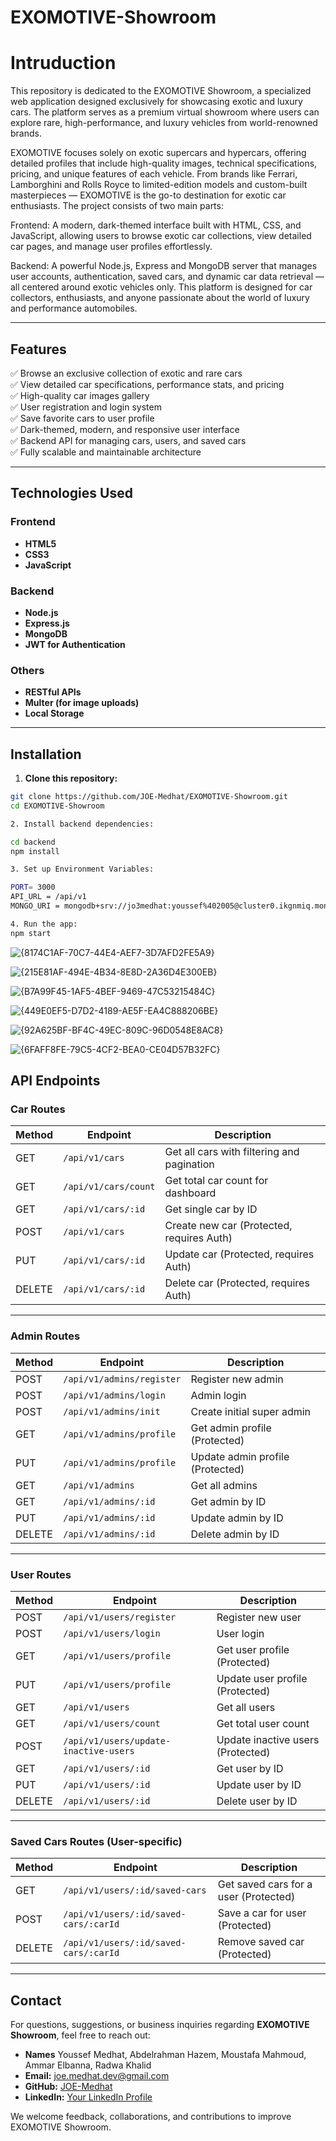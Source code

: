# EXOMOTIVE-Showroom
# Intruduction
This repository is dedicated to the EXOMOTIVE Showroom, a specialized web application designed exclusively for showcasing exotic and luxury cars. The platform serves as a premium virtual showroom where users can explore rare, high-performance, and luxury vehicles from world-renowned brands.

EXOMOTIVE focuses solely on exotic supercars and hypercars, offering detailed profiles that include high-quality images, technical specifications, pricing, and unique features of each vehicle. From brands like Ferrari, Lamborghini and Rolls Royce to limited-edition models and custom-built masterpieces — EXOMOTIVE is the go-to destination for exotic car enthusiasts.
The project consists of two main parts:

Frontend: A modern, dark-themed interface built with HTML, CSS, and JavaScript, allowing users to browse exotic car collections, view detailed car pages, and manage user profiles effortlessly.

Backend: A powerful Node.js, Express and MongoDB server that manages user accounts, authentication, saved cars, and dynamic car data retrieval — all centered around exotic vehicles only.
This platform is designed for car collectors, enthusiasts, and anyone passionate about the world of luxury and performance automobiles.

---

## Features

✅ Browse an exclusive collection of exotic and rare cars  
✅ View detailed car specifications, performance stats, and pricing  
✅ High-quality car images gallery  
✅ User registration and login system  
✅ Save favorite cars to user profile  
✅ Dark-themed, modern, and responsive user interface  
✅ Backend API for managing cars, users, and saved cars  
✅ Fully scalable and maintainable architecture  

---

## Technologies Used

### Frontend
- **HTML5**
- **CSS3**
- **JavaScript**

### Backend
- **Node.js**
- **Express.js**
- **MongoDB**
- **JWT for Authentication**

### Others
- **RESTful APIs**
- **Multer (for image uploads)**
- **Local Storage**

---

## Installation

1. **Clone this repository:**

```bash
git clone https://github.com/JOE-Medhat/EXOMOTIVE-Showroom.git
cd EXOMOTIVE-Showroom

2. Install backend dependencies:

cd backend
npm install

3. Set up Environment Variables:

PORT= 3000
API_URL = /api/v1
MONGO_URI = mongodb+srv://jo3medhat:youssef%402005@cluster0.ikgnmiq.mongodb.net/?retryWrites=true&w=majority&appName=Cluster0

4. Run the app:
npm start

```

![{8174C1AF-70C7-44E4-AEF7-3D7AFD2FE5A9}](https://github.com/user-attachments/assets/c2d32a9e-bb0a-4795-8d68-645a76e5d464)

![{215E81AF-494E-4B34-8E8D-2A36D4E300EB}](https://github.com/user-attachments/assets/76c524fd-c4d0-42bf-baef-23005f9cc36e)

![{B7A99F45-1AF5-4BEF-9469-47C53215484C}](https://github.com/user-attachments/assets/463d05d8-457e-4cae-b810-a5f7fe00855b)

![{449E0EF5-D7D2-4189-AE5F-EA4C888206BE}](https://github.com/user-attachments/assets/568bad9d-725d-4e2d-b138-6a0df0475670)

![{92A625BF-BF4C-49EC-809C-96D0548E8AC8}](https://github.com/user-attachments/assets/4fff4b05-e516-4fa0-8061-f46765b1147e)

![{6FAFF8FE-79C5-4CF2-BEA0-CE04D57B32FC}](https://github.com/user-attachments/assets/e9157e1a-8c54-49ef-8fdb-582c4f5b51b8)

## API Endpoints

### Car Routes

| Method | Endpoint                    | Description                                   |
|--------|----------------------------|------------------------------------------------|
| GET    | `/api/v1/cars`             | Get all cars with filtering and pagination     |
| GET    | `/api/v1/cars/count`       | Get total car count for dashboard              |
| GET    | `/api/v1/cars/:id`         | Get single car by ID                           |
| POST   | `/api/v1/cars`             | Create new car (Protected, requires Auth)      |
| PUT    | `/api/v1/cars/:id`         | Update car (Protected, requires Auth)          |
| DELETE | `/api/v1/cars/:id`         | Delete car (Protected, requires Auth)          |

---

### Admin Routes

| Method | Endpoint                       | Description                        |
|--------|--------------------------------|------------------------------------|
| POST   | `/api/v1/admins/register`      | Register new admin                 |
| POST   | `/api/v1/admins/login`         | Admin login                        |
| POST   | `/api/v1/admins/init`          | Create initial super admin         |
| GET    | `/api/v1/admins/profile`       | Get admin profile (Protected)      |
| PUT    | `/api/v1/admins/profile`       | Update admin profile (Protected)   |
| GET    | `/api/v1/admins`               | Get all admins                     |
| GET    | `/api/v1/admins/:id`           | Get admin by ID                    |
| PUT    | `/api/v1/admins/:id`           | Update admin by ID                 |
| DELETE | `/api/v1/admins/:id`           | Delete admin by ID                 |

---

### User Routes

| Method | Endpoint                              | Description                        |
|--------|---------------------------------------|------------------------------------|
| POST   | `/api/v1/users/register`              | Register new user                  |
| POST   | `/api/v1/users/login`                 | User login                         |
| GET    | `/api/v1/users/profile`               | Get user profile (Protected)       |
| PUT    | `/api/v1/users/profile`               | Update user profile (Protected)    |
| GET    | `/api/v1/users`                       | Get all users                      |
| GET    | `/api/v1/users/count`                 | Get total user count               |
| POST   | `/api/v1/users/update-inactive-users` | Update inactive users (Protected)  |
| GET    | `/api/v1/users/:id`                   | Get user by ID                     |
| PUT    | `/api/v1/users/:id`                   | Update user by ID                  |
| DELETE | `/api/v1/users/:id`                   | Delete user by ID                  |

---

### Saved Cars Routes (User-specific)

| Method | Endpoint                                   | Description                          |
|--------|--------------------------------------------|--------------------------------------|
| GET    | `/api/v1/users/:id/saved-cars`             | Get saved cars for a user (Protected)|
| POST   | `/api/v1/users/:id/saved-cars/:carId`      | Save a car for user (Protected)      |
| DELETE | `/api/v1/users/:id/saved-cars/:carId`      | Remove saved car (Protected)         |

---

## Contact

For questions, suggestions, or business inquiries regarding **EXOMOTIVE Showroom**, feel free to reach out:

- **Names** Youssef Medhat, Abdelrahman Hazem, Moustafa Mahmoud, Ammar Elbanna, Radwa Khalid
- **Email:** joe.medhat.dev@gmail.com
- **GitHub:** [JOE-Medhat](https://github.com/JOE-Medhat)
- **LinkedIn:** [Your LinkedIn Profile](www.linkedin.com/in/youssef-medhat-2a1645364)

We welcome feedback, collaborations, and contributions to improve EXOMOTIVE Showroom.
